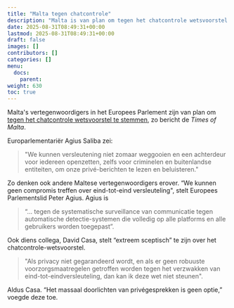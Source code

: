 ```yaml
---
title: "Malta tegen chatcontrole"
description: "Malta is van plan om tegen het chatcontrole wetsvoorstel te stemmen."
date: 2025-08-31T08:49:31+00:00
lastmod: 2025-08-31T08:49:31+00:00
draft: false
images: []
contributors: []
categories: []
menu:
  docs:
    parent: 
weight: 630
toc: true
---
```


Malta's vertegenwoordigers in het Europees Parlement zijn van plan om [tegen het chatcontrole wetsvoorstel te stemmen](https://timesofmalta.com/article/malta-meps-oppose-chat-control-law-encryption-privacy-fears.1115455), zo bericht de *Times of Malta*. 

Europarlementariër Agius Saliba zei:

> "We kunnen versleutening niet zomaar weggooien en een achterdeur voor iedereen openzetten, zelfs voor criminelen en buitenlandse entiteiten, om onze privé-berichten te lezen en beluisteren."

Zo denken ook andere Maltese vertegenwoordigers erover. “We kunnen geen compromis treffen over eind-tot-eind versleuteling", stelt Europees Parlementslid Peter Agius. Agius is 

> “... tegen de systematische surveillance van communicatie tegen automatische detectie-systemen die volledig op alle platforms en alle gebruikers worden toegepast”.

Ook diens collega, David Casa, stelt “extreem sceptisch” te zijn over het chatcontrole-wetsvoorstel.

> "Als privacy niet gegarandeerd wordt, en als er geen robuuste voorzorgsmaatregelen getroffen worden tegen het verzwakken van eind-tot-eindversleuteling, dan kan ik deze wet niet steunen".

Aldus Casa. “Het massaal doorlichten van privégesprekken is geen optie,” voegde deze toe. 